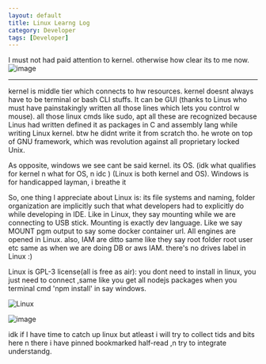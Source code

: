 ```yaml
---
layout: default
title: Linux Learng Log
category: Developer
tags: [Developer]
---
```


I must not had paid attention to kernel. otherwise how clear its to me now.
![image](https://user-images.githubusercontent.com/11883023/267250299-73389113-31e9-4af0-889c-23fad0118403.png)

---

kernel is middle tier which connects to hw resources. kernel doesnt always have to be terminal or bash CLI stuffs. It can be GUI (thanks to Linus who must have painstakingly written all those lines which lets you control w mouse). all those linux cmds like sudo, apt all these are recognized because Linus had written defined it as packages in C and assembly lang while writing Linux kernel. btw he didnt write it from scratch tho. he wrote on top of GNU framework, which was revolution against all proprietary locked Unix.

As opposite, windows we see cant be said kernel. its OS. (idk what qualifies for kernel n what for OS, n idc ) (Linux is both kernel and OS). Windows is for handicapped layman, i breathe it

So, one thing I appreciate about Linux is: its file systems and naming, folder organization are implicitly such that what developers had to explicitly do while developing in IDE.
Like in Linux, they say mounting while we are connecting to USB stick. Mounting is exactly dev language. Like we say MOUNT pgm output to say some docker container url.
All engines are opened in Linux. also, IAM are ditto same like they say root folder root user etc same as when we are doing DB or aws IAM.
there's no drives label in Linux :)

Linux is GPL-3 license(all is free as air): you dont need to install in linux, you just need to connect ,same like you get all nodejs packages when you terminal cmd 'npm install' in say windows.

![Linux](https://user-images.githubusercontent.com/11883023/267172579-54b7c408-a545-4769-81ba-89a3b5d18582.jpg)

![image](https://github.com/sbibek086/write-the-docs/assets/11883023/08e2712a-ffaa-4602-b961-ec6be9ff5fcd)

idk if I have time to catch up linux but atleast i will try to collect tids and bits here n there i have pinned bookmarked half-read ,n try to integrate understandg.
